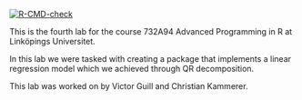 <!-- badges: start -->
  [![R-CMD-check](https://github.com/chrka821/Advanced-Programming-R-Lab-3/actions/workflows/R-CMD-check.yaml/badge.svg)](https://github.com/Victorgl24/Advanced-Programming-R-Lab-4/blob/master/.github/workflows/R-CMD-check.yaml)
  <!-- badges: end -->
This is the fourth lab for the course 732A94 Advanced Programming in R at Linköpings Universitet. 

In this lab we were tasked with creating a package that implements a linear regression model which we achieved through QR decomposition.

This lab was worked on by Victor Guill and Christian Kammerer. 
